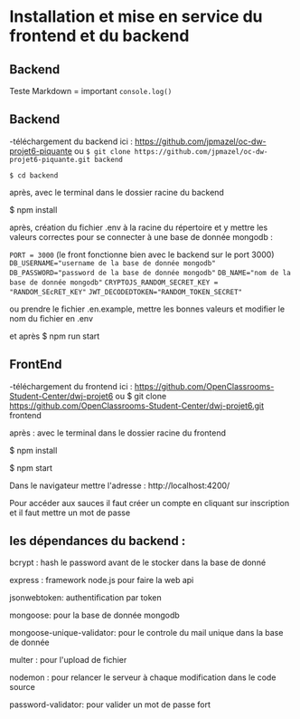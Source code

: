 # Installation et mise en service du frontend et du backend
## Backend

Teste Markdown = important 
`console.log()`

## Backend

-téléchargement du backend ici : https://github.com/jpmazel/oc-dw-projet6-piquante ou
`$ git clone https://github.com/jpmazel/oc-dw-projet6-piquante.git backend`

`$ cd backend`

après, avec le terminal dans le dossier racine du backend

$ npm install

après, création du fichier .env à la racine du répertoire et y mettre les valeurs correctes pour se connecter à une base de donnée mongodb :

`PORT = 3000` (le front fonctionne bien avec le backend sur le port 3000)
`DB_USERNAME="username de la base de donnée mongodb"`
`DB_PASSWORD="password de la base de donnée mongodb"`
`DB_NAME="nom de la base de donnée mongodb"`
`CRYPTOJS_RANDOM_SECRET_KEY = "RANDOM_SEcRET_KEY"`
`JWT_DECODEDTOKEN="RANDOM_TOKEN_SECRET"`

ou prendre le fichier .en.example, mettre les bonnes valeurs et modifier le nom du fichier en .env

et après
$ npm run start

## FrontEnd 
-téléchargement du frontend ici : https://github.com/OpenClassrooms-Student-Center/dwj-projet6 ou $ git clone https://github.com/OpenClassrooms-Student-Center/dwj-projet6.git frontend

après : avec le terminal dans le dossier racine du frontend

$ npm install

$ npm start

Dans le navigateur mettre l'adresse : http://localhost:4200/

Pour accéder aux sauces il faut créer un compte en cliquant sur inscription et il faut mettre un mot de passe

## les dépendances du backend :

bcrypt : hash le password avant de le stocker dans la base de donné

express : framework node.js pour faire la web api

jsonwebtoken: authentification par token

mongoose: pour la base de donnée mongodb

mongoose-unique-validator: pour le controle du mail unique dans la base de donnée

multer : pour l'upload de fichier

nodemon : pour relancer le serveur à chaque modification dans le code source

password-validator: pour valider un mot de passe fort